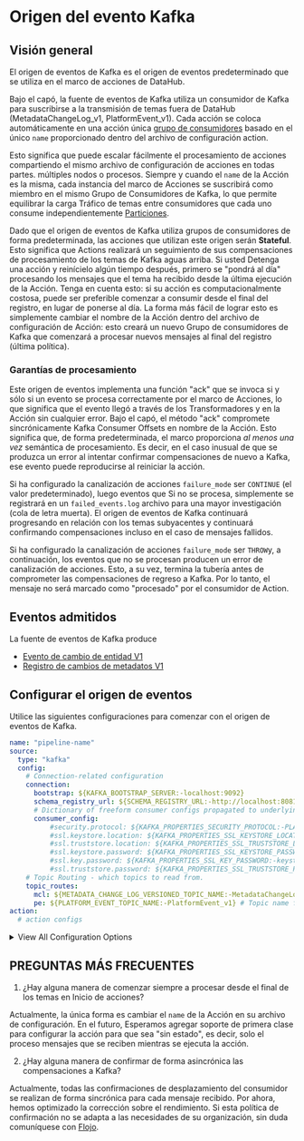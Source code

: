 # Origen del evento Kafka

## Visión general

El origen de eventos de Kafka es el origen de eventos predeterminado que se utiliza en el marco de acciones de DataHub.

Bajo el capó, la fuente de eventos de Kafka utiliza un consumidor de Kafka para suscribirse a la transmisión de temas
fuera de DataHub (MetadataChangeLog_v1, PlatformEvent_v1). Cada acción se coloca automáticamente en una acción única
[grupo de consumidores](https://docs.confluent.io/platform/current/clients/consumer.html#consumer-groups) basado en
el único `name` proporcionado dentro del archivo de configuración action.

Esto significa que puede escalar fácilmente el procesamiento de acciones compartiendo el mismo archivo de configuración de acciones en todas partes.
múltiples nodos o procesos. Siempre y cuando el `name` de la Acción es la misma, cada instancia del marco de Acciones se suscribirá como miembro en el mismo Grupo de Consumidores de Kafka, lo que permite equilibrar la carga
Tráfico de temas entre consumidores que cada uno consume independientemente [Particiones](https://developer.confluent.io/learn-kafka/apache-kafka/partitions/#kafka-partitioning).

Dado que el origen de eventos de Kafka utiliza grupos de consumidores de forma predeterminada, las acciones que utilizan este origen serán **Stateful**.
Esto significa que Actions realizará un seguimiento de sus compensaciones de procesamiento de los temas de Kafka aguas arriba. Si usted
Detenga una acción y reinícielo algún tiempo después, primero se "pondrá al día" procesando los mensajes que el tema
ha recibido desde la última ejecución de la Acción. Tenga en cuenta esto: si su acción es computacionalmente costosa, puede ser preferible comenzar a consumir desde el final del registro, en lugar de ponerse al día. La forma más fácil de lograr esto es simplemente cambiar el nombre de la Acción dentro del archivo de configuración de Acción: esto creará un nuevo Grupo de consumidores de Kafka que comenzará a procesar nuevos mensajes al final del registro (última política).

### Garantías de procesamiento

Este origen de eventos implementa una función "ack" que se invoca si y sólo si un evento se procesa correctamente
por el marco de Acciones, lo que significa que el evento llegó a través de los Transformadores y en la Acción sin
cualquier error. Bajo el capó, el método "ack" compromete sincrónicamente Kafka Consumer Offsets en nombre de la Acción. Esto significa que, de forma predeterminada, el marco proporciona *al menos una vez* semántica de procesamiento. Es decir, en el caso inusual de que se produzca un error al intentar confirmar compensaciones de nuevo a Kafka, ese evento puede reproducirse al reiniciar la acción.

Si ha configurado la canalización de acciones `failure_mode` ser `CONTINUE` (el valor predeterminado), luego eventos que
Si no se procesa, simplemente se registrará en un `failed_events.log` archivo para una mayor investigación (cola de letra muerta). El origen de eventos de Kafka continuará progresando en relación con los temas subyacentes y continuará confirmando compensaciones incluso en el caso de mensajes fallidos.

Si ha configurado la canalización de acciones `failure_mode` ser `THROW`y, a continuación, los eventos que no se procesan producen un error de canalización de acciones. Esto, a su vez, termina la tubería antes de comprometer las compensaciones de regreso a Kafka. Por lo tanto, el mensaje no será marcado como "procesado" por el consumidor de Action.

## Eventos admitidos

La fuente de eventos de Kafka produce

*   [Evento de cambio de entidad V1](../events/entity-change-event.md)
*   [Registro de cambios de metadatos V1](../events/metadata-change-log-event.md)

## Configurar el origen de eventos

Utilice las siguientes configuraciones para comenzar con el origen de eventos de Kafka.

```yml
name: "pipeline-name"
source:
  type: "kafka"
  config:
    # Connection-related configuration
    connection:
      bootstrap: ${KAFKA_BOOTSTRAP_SERVER:-localhost:9092}
      schema_registry_url: ${SCHEMA_REGISTRY_URL:-http://localhost:8081}
      # Dictionary of freeform consumer configs propagated to underlying Kafka Consumer 
      consumer_config: 
          #security.protocol: ${KAFKA_PROPERTIES_SECURITY_PROTOCOL:-PLAINTEXT}
          #ssl.keystore.location: ${KAFKA_PROPERTIES_SSL_KEYSTORE_LOCATION:-/mnt/certs/keystore}
          #ssl.truststore.location: ${KAFKA_PROPERTIES_SSL_TRUSTSTORE_LOCATION:-/mnt/certs/truststore}
          #ssl.keystore.password: ${KAFKA_PROPERTIES_SSL_KEYSTORE_PASSWORD:-keystore_password}
          #ssl.key.password: ${KAFKA_PROPERTIES_SSL_KEY_PASSWORD:-keystore_password}
          #ssl.truststore.password: ${KAFKA_PROPERTIES_SSL_TRUSTSTORE_PASSWORD:-truststore_password}
    # Topic Routing - which topics to read from.
    topic_routes:
      mcl: ${METADATA_CHANGE_LOG_VERSIONED_TOPIC_NAME:-MetadataChangeLog_Versioned_v1} # Topic name for MetadataChangeLog_v1 events. 
      pe: ${PLATFORM_EVENT_TOPIC_NAME:-PlatformEvent_v1} # Topic name for PlatformEvent_v1 events. 
action:
  # action configs
```

<details>
  <summary>View All Configuration Options</summary>

| | de campo | requerido | predeterminada Descripción |
| --- | :-: | :-: | --- |
| `connection.bootstrap` | ✅ | N/A | El URI de arranque de Kafka, por ejemplo, `localhost:9092`. |
| `connection.schema_registry_url` | ✅ | N/A | La dirección URL del registro de esquemas de Kafka, por ejemplo, `http://localhost:8081` |
| `connection.consumer_config` | ❌ | {} | Conjunto de pares clave-valor que representa configuraciones arbitrarias de Kafka Consumer |
| `topic_routes.mcl` | ❌  | `MetadataChangeLog_v1` | El nombre del tema que contiene los eventos MetadataChangeLog |
| `topic_routes.pe` | ❌ | `PlatformEvent_v1` | El nombre del tema que contiene los eventos PlatformEvent |

</details>

## PREGUNTAS MÁS FRECUENTES

1.  ¿Hay alguna manera de comenzar siempre a procesar desde el final de los temas en Inicio de acciones?

Actualmente, la única forma es cambiar el `name` de la Acción en su archivo de configuración. En el futuro,
Esperamos agregar soporte de primera clase para configurar la acción para que sea "sin estado", es decir, solo el proceso
mensajes que se reciben mientras se ejecuta la acción.

2.  ¿Hay alguna manera de confirmar de forma asincrónica las compensaciones a Kafka?

Actualmente, todas las confirmaciones de desplazamiento del consumidor se realizan de forma sincrónica para cada mensaje recibido. Por ahora, hemos optimizado la corrección sobre el rendimiento. Si esta política de confirmación no se adapta a las necesidades de su organización, sin duda comuníquese con [Flojo](https://slack.datahubproject.io/).
